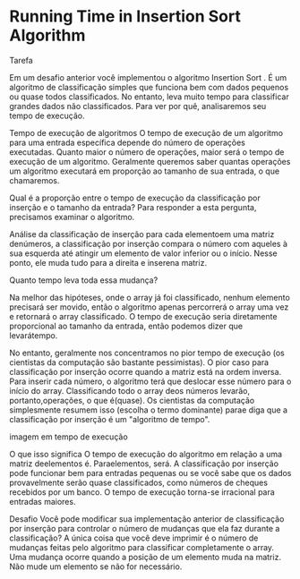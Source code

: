 # Running Time in Insertion Sort Algorithm

Tarefa

Em um desafio anterior você implementou o algoritmo Insertion Sort . É um algoritmo de classificação simples que funciona bem com dados pequenos ou quase todos classificados. No entanto, leva muito tempo para classificar grandes dados não classificados. Para ver por quê, analisaremos seu tempo de execução.

Tempo de execução de algoritmos
O tempo de execução de um algoritmo para uma entrada específica depende do número de operações executadas. Quanto maior o número de operações, maior será o tempo de execução de um algoritmo. Geralmente queremos saber quantas operações um algoritmo executará em proporção ao tamanho de sua entrada, o que chamaremos.

Qual é a proporção entre o tempo de execução da classificação por inserção e o tamanho da entrada? Para responder a esta pergunta, precisamos examinar o algoritmo.

Análise da classificação de inserção
para cada elementoem uma matriz denúmeros, a classificação por inserção compara o número com aqueles à sua esquerda até atingir um elemento de valor inferior ou o início. Nesse ponto, ele muda tudo para a direita e inserena matriz.

Quanto tempo leva toda essa mudança?

Na melhor das hipóteses, onde o array já foi classificado, nenhum elemento precisará ser movido, então o algoritmo apenas percorrerá o array uma vez e retornará o array classificado. O tempo de execução seria diretamente proporcional ao tamanho da entrada, então podemos dizer que levarátempo.

No entanto, geralmente nos concentramos no pior tempo de execução (os cientistas da computação são bastante pessimistas). O pior caso para classificação por inserção ocorre quando a matriz está na ordem inversa. Para inserir cada número, o algoritmo terá que deslocar esse número para o início do array. Classificando todo o array deos números levarão, portanto,operações, o que é(quase). Os cientistas da computação simplesmente resumem isso (escolha o termo dominante) parae diga que a classificação por inserção é um "algoritmo de tempo".

imagem em tempo de execução

O que isso significa
O tempo de execução do algoritmo em relação a uma matriz deelementos é. Paraelementos, será. A classificação por inserção pode funcionar bem para entradas pequenas ou se você sabe que os dados provavelmente serão quase classificados, como números de cheques recebidos por um banco. O tempo de execução torna-se irracional para entradas maiores.

Desafio
Você pode modificar sua implementação anterior de classificação por inserção para controlar o número de mudanças que ela faz durante a classificação? A única coisa que você deve imprimir é o número de mudanças feitas pelo algoritmo para classificar completamente o array. Uma mudança ocorre quando a posição de um elemento muda na matriz. Não mude um elemento se não for necessário.

